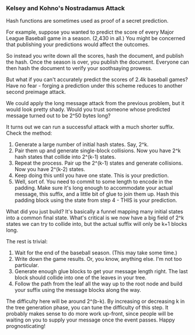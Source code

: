 ### Kelsey and Kohno's Nostradamus Attack

Hash functions are sometimes used as proof of a secret prediction.

For example, suppose you wanted to predict the score of every Major League
Baseball game in a season. (2,430 in all.) You might be concerned that
publishing your predictions would affect the outcomes.

So instead you write down all the scores, hash the document, and publish the
hash. Once the season is over, you publish the document. Everyone can then
hash the document to verify your soothsaying prowess.

But what if you can't accurately predict the scores of 2.4k baseball games?
Have no fear - forging a prediction under this scheme reduces to another
second preimage attack.

We could apply the long message attack from the previous problem, but it would
look pretty shady. Would you trust someone whose predicted message turned out
to be 2^50 bytes long?

It turns out we can run a successful attack with a much shorter suffix. Check
the method:

  1. Generate a large number of initial hash states. Say, 2^k. 
  2. Pair them up and generate single-block collisions. Now you have 2^k hash states that collide into 2^(k-1) states. 
  3. Repeat the process. Pair up the 2^(k-1) states and generate collisions. Now you have 2^(k-2) states. 
  4. Keep doing this until you have one state. This is your prediction. 
  5. Well, sort of. You need to commit to some length to encode in the padding. Make sure it's long enough to accommodate your actual message, this suffix, and a little bit of glue to join them up. Hash this padding block using the state from step 4 - THIS is your prediction. 

What did you just build? It's basically a funnel mapping many initial states
into a common final state. What's critical is we now have a big field of 2^k
states we can try to collide into, but the actual suffix will only be k+1
blocks long.

The rest is trivial:

  1. Wait for the end of the baseball season. (This may take some time.) 
  2. Write down the game results. Or, you know, anything else. I'm not too particular. 
  3. Generate enough glue blocks to get your message length right. The last block should collide into one of the leaves in your tree. 
  4. Follow the path from the leaf all the way up to the root node and build your suffix using the message blocks along the way. 

The difficulty here will be around 2^(b-k). By increasing or decreasing k in
the tree generation phase, you can tune the difficulty of this step. It
probably makes sense to do more work up-front, since people will be waiting on
you to supply your message once the event passes. Happy prognosticating!

